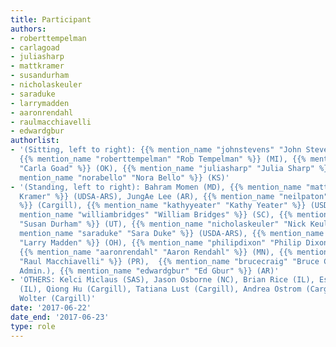 ```yaml
---
title: Participant
authors:
- roberttempelman
- carlagoad
- juliasharp
- mattkramer
- susandurham
- nicholaskeuler
- saraduke
- larrymadden
- aaronrendahl
- raulmacchiavelli
- edwardgbur
authorlist:
- '(Sitting, left to right): {{% mention_name "johnstevens" "John Stevens" %}} (UT),
  {{% mention_name "roberttempelman" "Rob Tempelman" %}} (MI), {{% mention_name "carlagoad"
  "Carla Goad" %}} (OK), {{% mention_name "juliasharp" "Julia Sharp" %}} (SC), {{%
  mention_name "norabello" "Nora Bello" %}} (KS)'
- '(Standing, left to right): Bahram Momen (MD), {{% mention_name "mattkramer" "Matt
  Kramer" %}} (UDSA-ARS), JungAe Lee (AR), {{% mention_name "neilpaton" "Neil Paton"
  %}} (Cargill), {{% mention_name "kathyyeater" "Kathy Yeater" %}} (USDA-ARS); {{%
  mention_name "williambridges" "William Bridges" %}} (SC), {{% mention_name "susandurham"
  "Susan Durham" %}} (UT), {{% mention_name "nicholaskeuler" "Nick Keuler" %}} (WI),  {{%
  mention_name "saraduke" "Sara Duke" %}} (USDA-ARS), {{% mention_name "larrymadden"
  "Larry Madden" %}} (OH), {{% mention_name "philipdixon" "Philip Dixon" %}} (IA),
  {{% mention_name "aaronrendahl" "Aaron Rendahl" %}} (MN), {{% mention_name "raulmacchiavelli"
  "Raul Macchiavelli" %}} (PR),  {{% mention_name "brucecraig" "Bruce Craig" %}} (IN,
  Admin.), {{% mention_name "edwardgbur" "Ed Gbur" %}} (AR)'
- 'OTHERS: Kelci Miclaus (SAS), Jason Osborne (NC), Brian Rice (IL), Esperanza Shenstone
  (IL), Qiong Hu (Cargill), Tatiana Lust (Cargill), Andrea Ostrom (Cargill), Travis
  Wolter (Cargill)'
date: '2017-06-22'
date_end: '2017-06-23'
type: role
---
```

